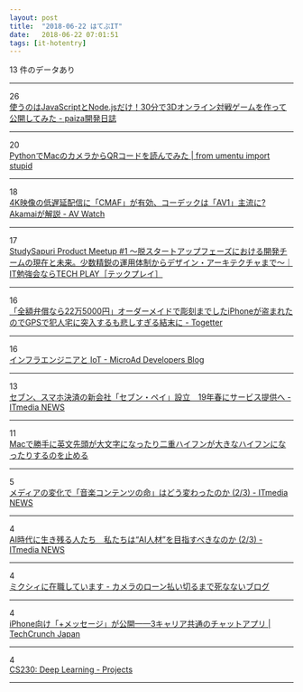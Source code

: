 ```yaml
---
layout: post
title:  "2018-06-22 はてぶIT"
date:   2018-06-22 07:01:51
tags: [it-hotentry]
---
```

13 件のデータあり

<hr><div class="row">
<div class="col-1"><span class="badge badge-pill badge-success h2">26</span></div>
<div class="col-11"><a href='https://paiza.hatenablog.com/entry/paizacloud_online_multiplayer_game' target='_blank'>使うのはJavaScriptとNode.jsだけ！30分で3Dオンライン対戦ゲームを作って公開してみた - paiza開発日誌</a></div>
</div>
<hr>
<div class="row">
<div class="col-1"><span class="badge badge-pill badge-success h2">20</span></div>
<div class="col-11"><a href='https://www.blog.umentu.work/python-qrcode/' target='_blank'>PythonでMacのカメラからQRコードを読んでみた | from umentu import stupid</a></div>
</div>
<hr>
<div class="row">
<div class="col-1"><span class="badge badge-pill badge-success h2">18</span></div>
<div class="col-11"><a href='https://av.watch.impress.co.jp/docs/news/1128920.html' target='_blank'>4K映像の低遅延配信に「CMAF」が有効、コーデックは「AV1」主流に? Akamaiが解説 - AV Watch</a></div>
</div>
<hr>
<div class="row">
<div class="col-1"><span class="badge badge-pill badge-success h2">17</span></div>
<div class="col-11"><a href='https://techplay.jp/event/680406' target='_blank'>StudySapuri Product Meetup #1 〜脱スタートアップフェーズにおける開発チームの現在と未来。少数精鋭の運用体制からデザイン・アーキテクチャまで～｜IT勉強会ならTECH PLAY［テックプレイ］</a></div>
</div>
<hr>
<div class="row">
<div class="col-1"><span class="badge badge-pill badge-success h2">16</span></div>
<div class="col-11"><a href='https://togetter.com/li/1239493' target='_blank'>「全額弁償なら22万5000円」オーダーメイドで彫刻までしたiPhoneが盗まれたのでGPSで犯人宅に突入するも悲しすぎる結末に - Togetter</a></div>
</div>
<hr>
<div class="row">
<div class="col-1"><span class="badge badge-pill badge-success h2">16</span></div>
<div class="col-11"><a href='https://developers.microad.co.jp/entry/2018/06/21/201740' target='_blank'>インフラエンジニアと IoT - MicroAd Developers Blog</a></div>
</div>
<hr>
<div class="row">
<div class="col-1"><span class="badge badge-pill badge-success h2">13</span></div>
<div class="col-11"><a href='http://www.itmedia.co.jp/news/articles/1806/21/news127.html' target='_blank'>セブン、スマホ決済の新会社「セブン・ペイ」設立　19年春にサービス提供へ - ITmedia NEWS</a></div>
</div>
<hr>
<div class="row">
<div class="col-1"><span class="badge badge-pill badge-success h2">11</span></div>
<div class="col-11"><a href='https://rcmdnk.com/blog/2018/05/16/computer-mac/' target='_blank'>Macで勝手に英文先頭が大文字になったり二重ハイフンが大きなハイフンになったりするのを止める</a></div>
</div>
<hr>
<div class="row">
<div class="col-1"><span class="badge badge-pill badge-success h2">5</span></div>
<div class="col-11"><a href='http://www.itmedia.co.jp/news/articles/1806/21/news034_2.html' target='_blank'>メディアの変化で「音楽コンテンツの命」はどう変わったのか (2/3) - ITmedia NEWS</a></div>
</div>
<hr>
<div class="row">
<div class="col-1"><span class="badge badge-pill badge-success h2">4</span></div>
<div class="col-11"><a href='http://www.itmedia.co.jp/news/articles/1806/21/news033_2.html' target='_blank'>AI時代に生き残る人たち　私たちは“AI人材”を目指すべきなのか (2/3) - ITmedia NEWS</a></div>
</div>
<hr>
<div class="row">
<div class="col-1"><span class="badge badge-pill badge-success h2">4</span></div>
<div class="col-11"><a href='https://punchdrunker.hatenablog.jp/entry/2018/06/21/230722' target='_blank'>ミクシィに在職しています - カメラのローン払い切るまで死なないブログ</a></div>
</div>
<hr>
<div class="row">
<div class="col-1"><span class="badge badge-pill badge-success h2">4</span></div>
<div class="col-11"><a href='https://jp.techcrunch.com/2018/06/21/engadget-iphone-3/' target='_blank'>iPhone向け「+メッセージ」が公開——3キャリア共通のチャットアプリ | TechCrunch Japan</a></div>
</div>
<hr>
<div class="row">
<div class="col-1"><span class="badge badge-pill badge-success h2">4</span></div>
<div class="col-11"><a href='http://cs230.stanford.edu/proj-spring-2018.html' target='_blank'>CS230: Deep Learning - Projects</a></div>
</div>
<hr>

